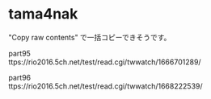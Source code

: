 # tama4nak

"Copy raw contents" で一括コピーできそうです。


part95  
ttps://rio2016.5ch.net/test/read.cgi/twwatch/1666701289/

part96   
ttps://rio2016.5ch.net/test/read.cgi/twwatch/1668222539/
